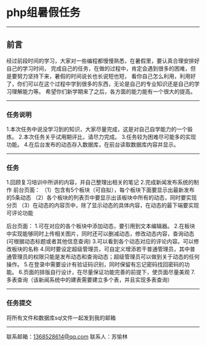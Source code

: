 #    php组暑假任务

---

##   前言

经过前段时间的学习，大家对一些编程都慢慢熟悉，在暑假里，要认真合理安排好自己的学习时间，
完成自己的任务，在做的过程中，肯定会遇到很多的困难，但是要努力坚持下来，暑假的时间说长也长说短也短，
看你自己怎么利用，利用好了，你们可以在这个过程中学到很多的东西，无论是自己的专业知识还是自己的学习理解能力等。
希望你们新学期来了之后，各方面的能力能有一个很大的提高。

---

###  任务说明

1.本次任务中说没学习到的知识，大家尽量完成，这是对自己自学能力的一个锻炼。
2.本次任务关乎试用期评比，请尽力完成。
3.任务较为困难尽可能多的实现功能。
4.在后台发布的动态存入数据库，在前台读取数据库内容并显示。

---

###  任务

1.回顾复习培训中所讲的内容，并自己整理出相关的笔记
2.完成新闻发布系统的制作
前台页面：
    （1）包含有5个板块（可自拟），每个板块下面要显示出最新发布的5条动态
    （2）各个板块的列表页中要显示出该板块中所有的动态，同时要实现分页
    （3）在动态的内容页中，除了显示动态的具体内容，在动态的最下端要实现可评论功能
    
后台页面：
     1.可在对应的各个板块中添加动态，要引用到文本编辑器。
     2.在板块中实现能够同时上传相关图片，同时还可以删减动态，修改动态内容，查询动态(可根据动态标题或者其他信息查询)
     3.可以看到各个动态对应的评论内容。可以修改板块的名称
     4.同时要设定超级管理员，可自定义增添若干普通管理员，其中普通管理员的权限只能是发布动态和查询动态；超级管理员可以做到关于动态的任何操作。
     5.在登录中需要设计有验证码识别，同时保留有忘记密码找回密码的功能。
     6.页面的排版自行设计，在尽量保证功能完善的前提下，使页面尽量美观 
     7.多表查询（该新闻系统中的建表需要建立多个表，并且实现多表查询）
     
---

###  任务提交

将所有文件和数据库sql文件一起发到我的邮箱

---

联系邮箱：1368528614@qq.com
联系人：苏愉林
     
